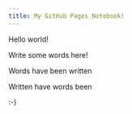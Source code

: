 ```yaml
---
title: My GitHub Pages Notebook!
---
```


Hello world!

Write some words here!

Words have been written

Written have words been

:-)
